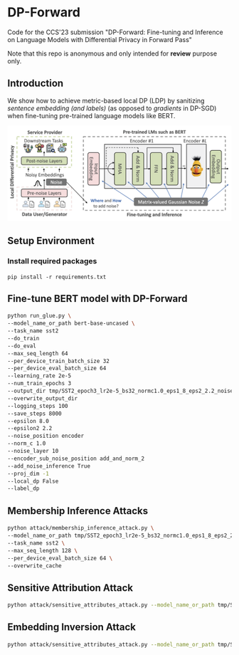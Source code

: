 # DP-Forward

Code for the CCS'23 submission 
"DP-Forward: Fine-tuning and Inference on Language Models with Differential Privacy in Forward Pass"

Note that this repo is anonymous and only intended for **review** purpose only. 

## Introduction

We show how to achieve metric-based local DP (LDP) by sanitizing *sentence embedding (and labels)*
(as opposed to *gradients* in DP-SGD) when fine-tuning pre-trained language models like BERT.

<p align="center">
<img src="img.png" alt="" width="800" title="Sanitizing sentence embeddings (and labels) under local DP for BERT-based NLP pipelines"/>
</p>

## Setup Environment

### Install required packages

```shell
pip install -r requirements.txt
```

## Fine-tune BERT model with DP-Forward

```bash
python run_glue.py \
--model_name_or_path bert-base-uncased \
--task_name sst2
--do_train
--do_eval
--max_seq_length 64
--per_device_train_batch_size 32
--per_device_eval_batch_size 64
--learning_rate 2e-5
--num_train_epochs 3
--output_dir tmp/SST2_epoch3_lr2e-5_bs32_normc1.0_eps1_8_eps2_2.2_noise_layer_10_proj_dim_256
--overwrite_output_dir
--logging_steps 100
--save_steps 8000
--epsilon 8.0
--epsilon2 2.2
--noise_position encoder
--norm_c 1.0
--noise_layer 10
--encoder_sub_noise_position add_and_norm_2
--add_noise_inference True
--proj_dim -1
--local_dp False
--label_dp
```

## Membership Inference Attacks

```bash
python attack/membership_inference_attack.py \
--model_name_or_path tmp/SST2_epoch3_lr2e-5_bs32_normc1.0_eps1_8_eps2_2.2_noise_layer_10_proj_dim_256 \
--task_name sst2 \
--max_seq_length 128 \
--per_device_eval_batch_size 64 \
--overwrite_cache
```

## Sensitive Attribution Attack

```bash
python attack/sensitive_attributes_attack.py --model_name_or_path tmp/SST2_epoch3_lr2e-5_bs32_normc1.0_eps1_8_eps2_2.2_noise_layer_10_proj_dim_256
```

## Embedding Inversion Attack

```bash
python attack/sensitive_attributes_attack.py --model_name_or_path tmp/SST2_epoch3_lr2e-5_bs32_normc1.0_eps1_8_eps2_2.2_noise_layer_10_proj_dim_256
```